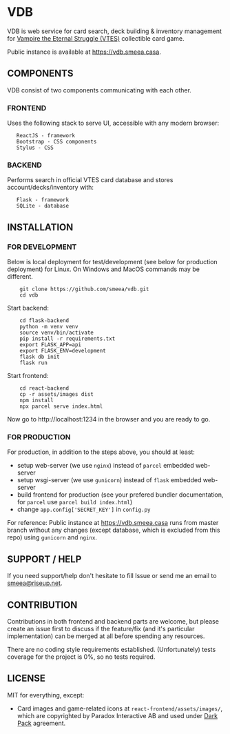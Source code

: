 # VDB

VDB is web service for card search, deck building & inventory management for [Vampire the Eternal Struggle (VTES)](https://www.vekn.net/what-is-v-tes) collectible card game.

Public instance is available at https://vdb.smeea.casa.

## COMPONENTS

VDB consist of two components communicating with each other.

### FRONTEND
Uses the following stack to serve UI, accessible with any modern browser:
```
   ReactJS - framework
   Bootstrap - CSS components
   Stylus - CSS
```

### BACKEND
Performs search in official VTES card database and stores account/decks/inventory with:

```
   Flask - framework
   SQLite - database
```

## INSTALLATION

### FOR DEVELOPMENT

Below is local deployment for test/development (see below for production deployment) for Linux.
On Windows and MacOS commands may be different.

```
    git clone https://github.com/smeea/vdb.git
    cd vdb
```

Start backend:
```
    cd flask-backend
    python -m venv venv
    source venv/bin/activate
    pip install -r requirements.txt
    export FLASK_APP=api
    export FLASK_ENV=development
    flask db init
    flask run
```

Start frontend:
```
    cd react-backend
    cp -r assets/images dist
    npm install
    npx parcel serve index.html
```

Now go to http://localhost:1234 in the browser and you are ready to go.

### FOR PRODUCTION

For production, in addition to the steps above, you should at least:
* setup web-server (we use `nginx`) instead of `parcel` embedded web-server
* setup wsgi-server (we use `gunicorn`) instead of `flask` embedded web-server
* build frontend for production (see your prefered bundler documentation, for `parcel` use `parcel build index.html`)
* change `app.config['SECRET_KEY']` in `config.py`

For reference:
Public instance at https://vdb.smeea.casa runs from master branch without any changes (except database, which is excluded from this repo) using `gunicorn` and `nginx`.

## SUPPORT / HELP
If you need support/help don't hesitate to fill Issue or send me an email to smeea@riseup.net.

## CONTRIBUTION
Contributions in both frontend and backend parts are welcome, but please create an issue first to discuss if the feature/fix (and it's particular implementation) can be merged at all before spending any resources.

There are no coding style requirements established.
(Unfortunately) tests coverage for the project is 0%, so no tests required.

## LICENSE

MIT for everything, except:
- Card images and game-related icons at `react-frontend/assets/images/`, which are copyrighted by Paradox Interactive AB and used under [Dark Pack](https://www.worldofdarkness.com/dark-pack) agreement.
